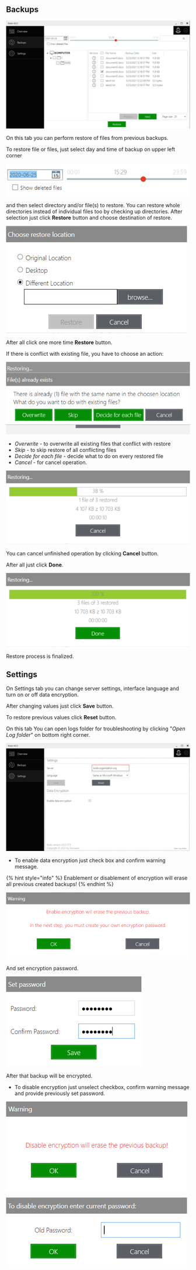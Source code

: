 
## Backups


![](../.gitbook/assets/restore1.png)

On this tab you can perform restore of files from previous backups.

To restore file or files, just select day and time of backup on upper left corner

![](../.gitbook/assets/callendarclient.png)

and then select directory and/or file(s) to restore. You can restore whole directories instead of individual files too by checking up directories. After selection just click __Restore__ button and choose destination of restore.

![](../.gitbook/assets/restoredestination.png)

After all click one more time __Restore__ button.

If there is conflict with existing file, you have to choose an action:

![](../.gitbook/assets/actionrestore.png)

* _Overwrite_ - to overwrite all existing files that conflict with restore
* _Skip_ - to skip restore of all conflicting files
* _Decide for each file_ - decide what to do on every restored file
* _Cancel_ - for cancel operation.

![](../.gitbook/assets/restoring.png)

You can cancel unfinished operation by clicking __Cancel__ button.

After all just click __Done__.

![](../.gitbook/assets/done.png)

Restore process is finalized.

## Settings

On Settings tab you can change server settings, interface language and turn on or off data encryption.

After changing values just click __Save__ button. 

To restore previous values click __Reset__ button.

On this tab You can open logs folder for troubleshooting by clicking "_Open Log folder_" on bottom right corner.

![](../.gitbook/assets/kodosettings.png)

* To enable data encryption just check box and confirm warning message.

{% hint style="info" %}
Enablement or disablement of encryption will erase all previous created backups!
{% endhint %}

![](../.gitbook/assets/encrwarning.PNG)

And set encryption password.

![](../.gitbook/assets/encryptpass.PNG)

After that backup will be encrypted.


* To disable encryption just unselect checkbox, confirm warning message and provide previously set password.

![](../.gitbook/assets/decryptwarn.PNG)

![](../.gitbook/assets/decryptpass.PNG)